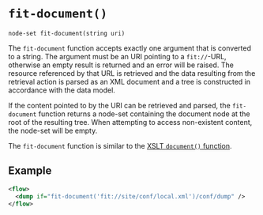 # `fit-document()`

```
node-set fit-document(string uri)
```

The `fit-document` function accepts exactly one argument that is converted to a string. The argument must be an URI pointing to a `fit://`-URL, otherwise an empty result is returned and an error will be raised. The resource referenced by that URL is retrieved and the data resulting from the retrieval action is parsed as an XML document and a tree is constructed in accordance with the data model.

If the content pointed to by the URI can be retrieved and parsed, the `fit-document` function returns a node-set containing the document node at the root of the resulting tree. When attempting to access non-existent content, the node-set will be empty.

The `fit-document` function is similar to the  [XSLT `document()` function](http://www.w3.org/TR/xslt20/#function-document).

## Example

```xml
<flow>
  <dump if="fit-document('fit://site/conf/local.xml')/conf/dump" />
</flow>
```

